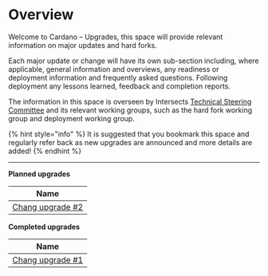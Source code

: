 # Overview

Welcome to Cardano – Upgrades, this space will provide relevant information on major updates and hard forks.

Each major update or change will have its own sub-section including, where applicable,  general information and overviews, any readiness or deployment information and frequently asked questions. Following deployment any lessons learned, feedback and completion reports.

The information in this space is overseen by Intersects [Technical Steering Committee](https://app.gitbook.com/o/Prbm1mtkwSsGWSvG1Bfd/s/Yzy77cQuAEYNjeNy3YrN/) and its relevant working groups, such as the hard fork working group and deployment working group.

{% hint style="info" %}
It is suggested that you bookmark this space and regularly refer back as new upgrades are announced and more details are added!
{% endhint %}

***

**Planned upgrades**

| Name                                                           |
| -------------------------------------------------------------- |
| [Chang upgrade #2](plomin-upgrade/chang-upgrade-2-overview.md) |

**Completed upgrades**

| Name                                                            |
| --------------------------------------------------------------- |
| [Chang upgrade #1](chang-upgrade-1/chang-upgrade-1-overview.md) |
